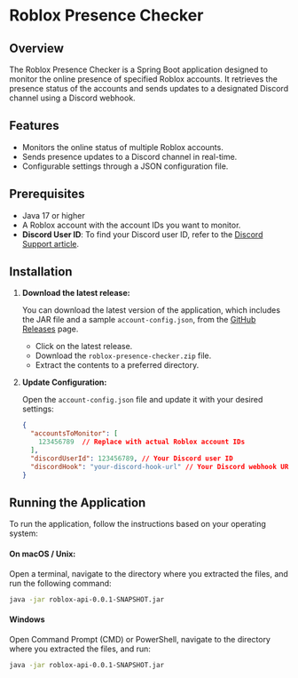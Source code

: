 # Roblox Presence Checker

## Overview

The Roblox Presence Checker is a Spring Boot application designed to monitor the online presence of specified Roblox accounts. It retrieves the presence status of the accounts and sends updates to a designated Discord channel using a Discord webhook.

## Features

- Monitors the online status of multiple Roblox accounts.
- Sends presence updates to a Discord channel in real-time.
- Configurable settings through a JSON configuration file.

## Prerequisites

- Java 17 or higher
- A Roblox account with the account IDs you want to monitor.
-  **Discord User ID**: To find your Discord user ID, refer to the [Discord Support article](https://support.discord.com/hc/en-us/articles/206346498-Where-can-I-find-my-User-Server-Message-ID).

## Installation

1. **Download the latest release:**

   You can download the latest version of the application, which includes the JAR file and a sample `account-config.json`, from the [GitHub Releases](https://github.com/username/repo-name/releases](https://github.com/duckiedot/roblox-presistance-monitor/releases)) page. 

   - Click on the latest release.
   - Download the `roblox-presence-checker.zip` file.
   - Extract the contents to a preferred directory.

2. **Update Configuration:**

   Open the `account-config.json` file and update it with your desired settings:

   ```json
   {
     "accountsToMonitor": [
       123456789  // Replace with actual Roblox account IDs
     ],
     "discordUserId": 123456789, // Your Discord user ID
     "discordHook": "your-discord-hook-url" // Your Discord webhook URL
   }
   ```

## Running the Application
To run the application, follow the instructions based on your operating system:

#### On macOS / Unix:
Open a terminal, navigate to the directory where you extracted the files, and run the following command:

```bash
java -jar roblox-api-0.0.1-SNAPSHOT.jar
```

#### Windows
Open Command Prompt (CMD) or PowerShell, navigate to the directory where you extracted the files, and run:
```bash
java -jar roblox-api-0.0.1-SNAPSHOT.jar
```
